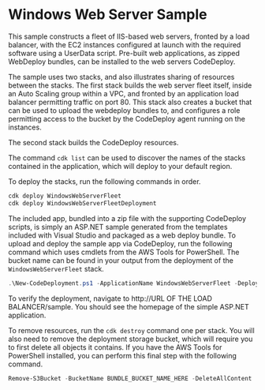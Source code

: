 # Windows Web Server Sample

This sample constructs a fleet of IIS-based web servers, fronted by a load balancer, with the EC2 instances configured at launch with the required software using a UserData script. Pre-built web applications, as zipped WebDeploy bundles, can be installed to the web servers CodeDeploy.

The sample uses two stacks, and also illustrates sharing of resources between the stacks. The first stack builds the web server fleet itself, inside an Auto Scaling group within a VPC, and fronted by an application load balancer permitting traffic on port 80. This stack also creates a bucket that can be used to upload the webdeploy bundles to, and configures a role permitting access to the bucket by the CodeDeploy agent running on the instances.

The second stack builds the CodeDeploy resources.

The command `cdk list` can be used to discover the names of the stacks contained in the application, which will deploy to your default region.

To deploy the stacks, run the following commands in order.

```powershell
cdk deploy WindowsWebServerFleet
cdk deploy WindowsWebServerFleetDeployment
```

The included app, bundled into a zip file with the supporting CodeDeploy scripts, is simply an ASP.NET sample generated from the templates included with Visual Studio and packaged as a web deploy bundle. To upload and deploy the sample app via CodeDeploy, run the following command which uses cmdlets from the AWS Tools for PowerShell. The bucket name can be found in your output from the deployment of the `WindowsWebServerFleet` stack.

```powershell
.\New-CodeDeployment.ps1 -ApplicationName WindowsWebServerFleet -DeploymentBundle ".\test-app-bundle\SampleWebApplication.webdeploy.zip" -BucketName BUNDLE_BUCKET_NAME_HERE -DeploymentGroupName WindowsWebServerFleetDeploymentGroup -WaitForCompletion
```

To verify the deployment, navigate to http://URL OF THE LOAD BALANCER/sample. You should see the homepage of the simple ASP.NET application.

To remove resources, run the `cdk destroy` command one per stack. You will also need to remove the deployment storage bucket, which will require you to first delete all objects it contains. If you have the AWS Tools for PowerShell installed, you can perform this final step with the following command.

```powershell
Remove-S3Bucket -BucketName BUNDLE_BUCKET_NAME_HERE -DeleteAllContent
```

